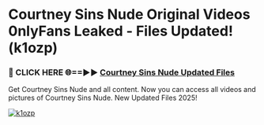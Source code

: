 # Courtney Sins Nude Original Videos 0nlyFans Leaked - Files Updated! (k1ozp)

<h3>🔴 CLICK HERE 🌐==►► <a href="https://tinyurl.com/4mcuefdz" rel="nofollow">Courtney Sins Nude Updated Files</a></h3>

Get Courtney Sins Nude and all content. Now you can access all videos and pictures of Courtney Sins Nude. New Updated Files 2025!

[![k1ozp](https://i.imgur.com/StAQSOY.gif)](https://tinyurl.com/4mcuefdz)
